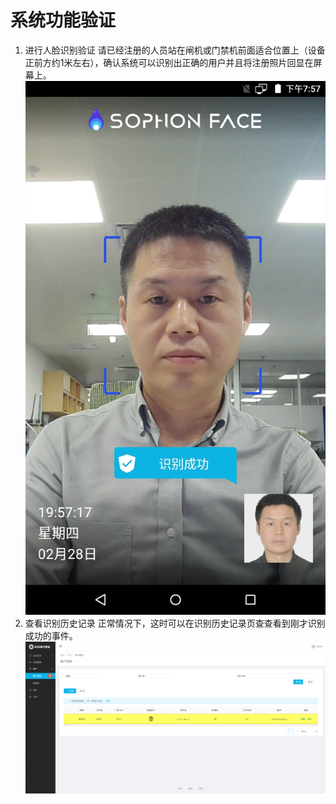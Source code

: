 
# 系统功能验证

1. 进行人脸识别验证
   请已经注册的人员站在闸机或门禁机前面适合位置上（设备正前方约1米左右），确认系统可以识别出正确的用户并且将注册照片回显在屏幕上。
   ![img](../../../imgs/image2019-2-28_19-58-7.png)
2. 查看识别历史记录
   正常情况下，这时可以在识别历史记录页查查看到刚才识别成功的事件。
   ![img](../../../imgs/image2019-2-28_20-3-5.png)
